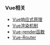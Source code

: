 ### Vue相关
- [Vue响应式原理](https://github.com/IFWEB/Share/tree/master/vue-reactivity)
- [Vue渲染机制](https://github.com/IFWEB/Share/tree/master/vue-render)
- [Vue-render函数](https://github.com/IFWEB/Share/tree/master/vue-render-function)
- [Vue-Router](https://github.com/IFWEB/Share/tree/master/vue-router)